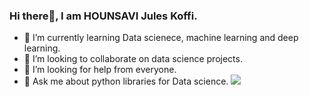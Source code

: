### Hi there👋, I am HOUNSAVI Jules Koffi.


- 🌱 I’m currently learning Data scienece, machine learning and deep learning.
- 👯 I’m looking to collaborate on data science projects.
- 🤔 I’m looking for help from everyone.
- 💬 Ask me about python libraries for Data science.
![](https://www.google.com/url?sa=i&url=https%3A%2F%2Fwww.lse.ac.uk%2Fstudy-at-lse%2FGraduate%2Fdegree-programmes-2023%2FMSc-Data-Science&psig=AOvVaw3NNlm7C7iMzW1PMbzgJa8q&ust=1679665285065000&source=images&cd=vfe&ved=0CBAQjRxqFwoTCIiJkPeW8v0CFQAAAAAdAAAAABAE)

